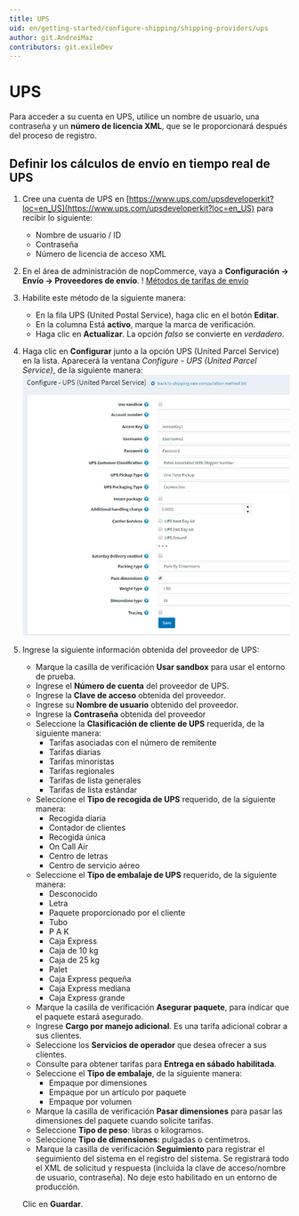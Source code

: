 ```yaml
---
title: UPS
uid: en/getting-started/configure-shipping/shipping-providers/ups
author: git.AndreiMaz
contributors: git.exileDev
---
```


# UPS

Para acceder a su cuenta en UPS, utilice un nombre de usuario, una contraseña y un **número de licencia XML**, que se le proporcionará después del proceso de registro.

## Definir los cálculos de envío en tiempo real de UPS

1. Cree una cuenta de UPS en [https://www.ups.com/upsdeveloperkit?loc=en_US](https://www.ups.com/upsdeveloperkit?loc=en_US) para recibir lo siguiente:
    * Nombre de usuario / ID
    * Contraseña
    * Número de licencia de acceso XML

1. En el área de administración de nopCommerce, vaya a **Configuración → Envío → Proveedores de envío**.
 ! [Métodos de tarifas de envío](_static/ups/shipping-rate-methods.jpg)
1. Habilite este método de la siguiente manera:
    * En la fila UPS (United Postal Service), haga clic en el botón **Editar**.
    * En la columna Está **activo**, marque la marca de verificación.
    * Haga clic en **Actualizar**. La opción *falso* se convierte en *verdadero*.

1. Haga clic en **Configurar** junto a la opción UPS (United Parcel Service) en la lista.
    Aparecerá la ventana *Configure - UPS (United Parcel Service)*, de la siguiente manera:![Página de configuración](_static/ups/ups-configure.jpg)

1. Ingrese la siguiente información obtenida del proveedor de UPS:
    * Marque la casilla de verificación **Usar sandbox** para usar el entorno de prueba.
    * Ingrese el **Número de cuenta** del proveedor de UPS.
    * Ingrese la **Clave de acceso** obtenida del proveedor.
    * Ingrese su **Nombre de usuario** obtenido del proveedor.
    * Ingrese la **Contraseña** obtenida del proveedor
    * Seleccione la **Clasificación de cliente de UPS** requerida, de la siguiente manera:
        * Tarifas asociadas con el número de remitente
        * Tarifas diarias
        * Tarifas minoristas
        * Tarifas regionales
        * Tarifas de lista generales
        * Tarifas de lista estándar
    * Seleccione el **Tipo de recogida de UPS** requerido, de la siguiente manera:
        * Recogida diaria
        * Contador de clientes
        * Recogida única
        * On Call Air
        * Centro de letras
        * Centro de servicio aéreo
    * Seleccione el **Tipo de embalaje de UPS** requerido, de la siguiente manera:
        * Desconocido
        * Letra
        * Paquete proporcionado por el cliente
        * Tubo
        * P A K
        * Caja Express
        * Caja de 10 kg
        * Caja de 25 kg
        * Palet
        * Caja Express pequeña
        * Caja Express mediana
        * Caja Express grande
    * Marque la casilla de verificación **Asegurar paquete**, para indicar que el paquete estará asegurado.
    * Ingrese **Cargo por manejo adicional**. Es una tarifa adicional cobrar a sus clientes.
    * Seleccione los **Servicios de operador** que desea ofrecer a sus clientes.
    * Consulte para obtener tarifas para **Entrega en sábado habilitada**.
    * Seleccione el **Tipo de embalaje**, de la siguiente manera:
        * Empaque por dimensiones
        * Empaque por un artículo por paquete
        * Empaque por volumen
    * Marque la casilla de verificación **Pasar dimensiones** para pasar las dimensiones del paquete cuando solicite tarifas.
    * Seleccione **Tipo de peso**: libras o kilogramos.
    * Seleccione **Tipo de dimensiones**: pulgadas o centímetros.
    * Marque la casilla de verificación **Seguimiento** para registrar el seguimiento del sistema en el registro del sistema. Se registrará todo el XML de solicitud y respuesta (incluida la clave de acceso/nombre de usuario, contraseña). No deje esto habilitado en un entorno de producción.

    Clic en **Guardar**.